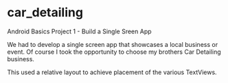 # car_detailing
Android Basics Project 1 - Build a Single Sreen App

We had to develop a single screen app that showcases a local business or event. Of course I took the opportunity to choose my brothers Car Detailing business.  

This used a relative layout to achieve placement of the various TextViews.
